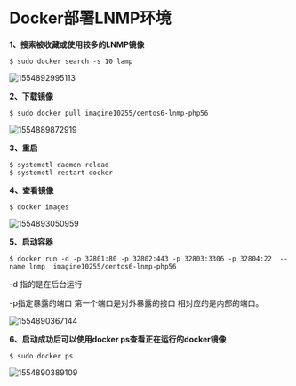 # Docker部署LNMP环境



**1、搜索被收藏或使用较多的LNMP镜像**

```
$ sudo docker search -s 10 lamp
```

![1554892995113](C:\Users\Administrator\AppData\Roaming\Typora\typora-user-images\1554892995113.png)

**2、下载镜像**

```
$ sudo docker pull imagine10255/centos6-lnmp-php56  
```

![1554889872919](C:\Users\Administrator\AppData\Roaming\Typora\typora-user-images\1554889872919.png)

**3、重启**

```
$ systemctl daemon-reload
$ systemctl restart docker
```

  **4、查看镜像**

```
$ docker images
```

![1554893050959](C:\Users\Administrator\AppData\Roaming\Typora\typora-user-images\1554893050959.png)

**5、启动容器**

```
$ docker run -d -p 32801:80 -p 32802:443 -p 32803:3306 -p 32804:22  --name lnmp  imagine10255/centos6-lnmp-php56
```

 -d 指的是在后台运行

  -p指定暴露的端口 第一个端口是对外暴露的接口 相对应的是内部的端口。

![1554890367144](C:\Users\Administrator\AppData\Roaming\Typora\typora-user-images\1554890367144.png)

**6、启动成功后可以使用docker ps查看正在运行的docker镜像**

```
$ sudo docker ps 
```

![1554890389109](C:\Users\Administrator\AppData\Roaming\Typora\typora-user-images\1554890389109.png)

